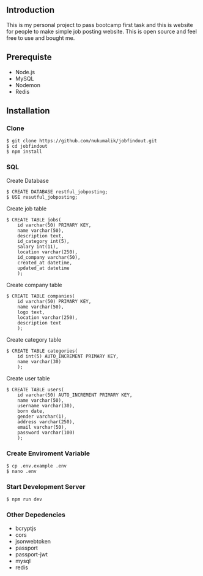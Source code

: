 ﻿## Introduction
This is my personal project to pass bootcamp first task and this is website for people to make simple job posting website. This is open source and feel free to use and bought me.

## Prerequiste
 - Node.js
 - MySQL
 - Nodemon
 - Redis

## Installation
### Clone
    $ git clone https://github.com/nukumalik/jobfindout.git
    $ cd jobfindout
    $ npm install

### SQL
Create Database

	$ CREATE DATABASE restful_jobposting;
	$ USE resutful_jobposting;

Create job table

	$ CREATE TABLE jobs(
		id varchar(50) PRIMARY KEY,
		name varchar(50),
		description text,
		id_category int(5),
		salary int(11),
		location varchar(250),
		id_company varchar(50),
		created_at datetime,
		updated_at datetime
		);

Create company table
	
	$ CREATE TABLE companies(
		id varchar(50) PRIMARY KEY,
		name varchar(50),
		logo text,
		location varchar(250),
		description text
		);

Create category table

	$ CREATE TABLE categories(
		id int(5) AUTO_INCREMENT PRIMARY KEY,
		name varchar(30)
		);

Create user table

	$ CREATE TABLE users(
		id varchar(50) AUTO_INCREMENT PRIMARY KEY,
		name varchar(50),
		username varchar(30),
		born date,
		gender varchar(1),
		address varchar(250),
		email varchar(50),
		password varchar(100)
		);

### Create Enviroment Variable
    $ cp .env.example .env
    $ nano .env

### Start Development Server
    $ npm run dev

### Other Depedencies
 - bcryptjs
 - cors
 - jsonwebtoken
 - passport
 - passport-jwt
 - mysql
 - redis

